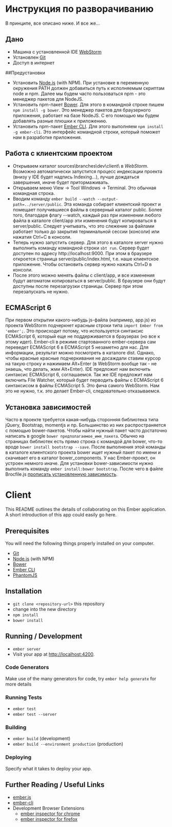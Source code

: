 # Инструкция по разворачиванию

В принципе, все описано ниже. И все же...

## Дано

* Машина с установленной IDE [WebStorm](https://www.jetbrains.com/webstorm/)
* Установлен [Git](http://git-scm.com/)
* Доступ в интернет

##Предустановки

* Установить [Node.js](http://nodejs.org/) (with NPM). 
При установке в переменную окружения PATH должен добавиться путь к исполняемым скриптам node и npm. Далее мы будем часто 
пользоваться npm - это менеджер пакетов для NodeJS. 
* Установить npm-пакет [Bower](http://bower.io/). 
Для этого в командной строке пишем `npm install -g bower`. Это менеджер пакетов для браузерного приложения, работает на 
базе NodeJS. С его помощью мы будем добавлять разные плюшки к приложению.
* Установить npm-пакет [Ember CLI](http://www.ember-cli.com/).
Для этого выполняем `npm install -g ember-cli`. Это интерфейс командной строки, который поможет нам в разработке приложения.
 
## Работа с клиентским проектом 
 
* Открываем каталог sources\branches\dev\client\ в *WebStorm*. Возможно автоматически запустится процесс индексации проекта (внизу
у IDE будет надпись Indexing...), лучше дождаться завершения, иначе будет притормаживать. 
* Открываем меню View -> Tool Windows -> Terminal. Это обычная командная строка. 
* Вводим команду `ember build --watch --output-path=../server/public`. Эта команда собирает клиентский проект и помещает 
получившиеся файлы в серверный каталог public. Более того, благодаря флагу --watch, каждый раз при изменении любого 
файла в каталоге client/app эти изменения будут копироваться в server/public. Следует учитывать, что это слежение за 
файлами работает только до закрытия терминальной сессии (консоли) или нажатия Ctrl+C в консоли.
* Теперь нужно запустить сервер. Для этого в каталоге server нужно выполнить команду командной строки `sbt run`. 
Сервер будет доступен по адресу http://localhost:9000. При этом в браузере откроется страница server/public/index.html, т.е.
наше клиентское приложение. Чтобы остановить сервер нужно нажать Ctrl+D в консоли.
* После этого можно менять файлы с client/app, и все изменения будут автоматом копироваться в server/public. В браузере 
они будут доступны после перезагрузки страницы. Сервер при этом перезапускать не нужно.

## ECMAScript 6

При первом открытии какого-нибудь js-файла (например, app.js) из проекта WebStorm подчеркнет красным строки типа `import Ember from 'ember';`. Это происходит потому, что используется синтаксис ECMAScript 6, который еще не поддерживается в браузерах (но все к  этому идет). Ember-cli в режиме стартованного ember-сервера сам переведет ECMAScript 6 в ECMAScript 5 незаметно для нас. Для информации, результат можно посмотреть в каталоге dist. Однако, чтобы красные красные подчеркивания не досаждали ставим курсор на такую строку и нажимаем Alt+Enter (в WebStorm вообще так - не знаешь, что делать, жми Alt+Enter). IDE предложит нам включить синтаксис ECMAScript 6, соглашаемся. Так же IDE предложит нам включить File Watcher, который будет перводить файлы с ECMAScript 6 синтаксисом в файлы ECMAScript 5. Это фича самого WebStorm. Нам это не нужно, т.к. это делает Ember-cli, следовательно отказываемся.

## Установка зависимостей

Часто в проекте требуется какая-нибудь сторонняя библиотека типа jQuery, Bootstrap, momentjs и пр. Большинство из них
распространяется с помощью bower-пакетов. Чтобы найти нужный пакет часто достаточно написать в google 
`bower предполагаемое_имя_пакета`. Обычно на страницах библиотек есть прямо строка с командой для bower, что-то вроде
`bower install bootstrap --save`. После выполнения этой команды в каталоге клиентского проекта bower ищет нужный пакет
по имени и скачивает его в каталог bower_components. У нас Ember-проект, он устроен немного иначе. Для установки 
bower-зависимости нужно выполнить команду `ember install:bower bootstrap`. После чего в файле Brocfile.js [прописать
установленную зависимость](http://www.ember-cli.com/#managing-dependencies). 


# Client

This README outlines the details of collaborating on this Ember application.
A short introduction of this app could easily go here.

## Prerequisites

You will need the following things properly installed on your computer.

* [Git](http://git-scm.com/)
* [Node.js](http://nodejs.org/) (with NPM)
* [Bower](http://bower.io/)
* [Ember CLI](http://www.ember-cli.com/)
* [PhantomJS](http://phantomjs.org/)

## Installation

* `git clone <repository-url>` this repository
* change into the new directory
* `npm install`
* `bower install`

## Running / Development

* `ember server`
* Visit your app at [http://localhost:4200](http://localhost:4200).

### Code Generators

Make use of the many generators for code, try `ember help generate` for more details

### Running Tests

* `ember test`
* `ember test --server`

### Building

* `ember build` (development)
* `ember build --environment production` (production)

### Deploying

Specify what it takes to deploy your app.

## Further Reading / Useful Links

* [ember.js](http://emberjs.com/)
* [ember-cli](http://www.ember-cli.com/)
* Development Browser Extensions
  * [ember inspector for chrome](https://chrome.google.com/webstore/detail/ember-inspector/bmdblncegkenkacieihfhpjfppoconhi)
  * [ember inspector for firefox](https://addons.mozilla.org/en-US/firefox/addon/ember-inspector/)

